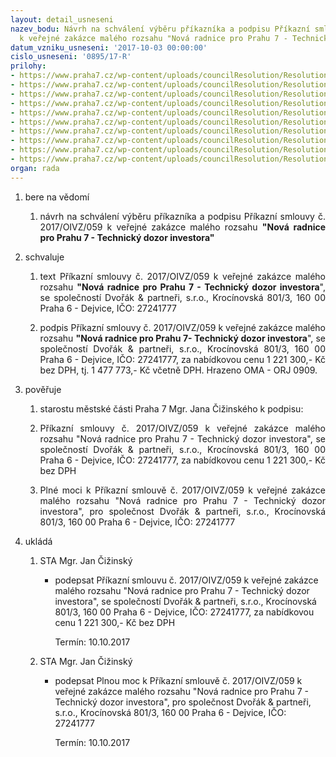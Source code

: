 ```yaml
---
layout: detail_usneseni
nazev_bodu: Návrh na schválení výběru příkazníka a podpisu Příkazní smlouvy č. 2017/OIVZ/059
  k veřejné zakázce malého rozsahu "Nová radnice pro Prahu 7 - Technický dozor stavebníka"
datum_vzniku_usneseni: '2017-10-03 00:00:00'
cislo_usneseni: '0895/17-R'
prilohy:
- https://www.praha7.cz/wp-content/uploads/councilResolution/Resolutions/29572/export/1Duvodovazprava~253558.docx
- https://www.praha7.cz/wp-content/uploads/councilResolution/Resolutions/29572/export/3Prikaznismlouvanavrh~253556.doc
- https://www.praha7.cz/wp-content/uploads/councilResolution/Resolutions/29572/export/4Cenovanabidka~253555.pdf
- https://www.praha7.cz/wp-content/uploads/councilResolution/Resolutions/29572/export/5SpecifikacecinnostikvykonuTDS~253554.pdf
- https://www.praha7.cz/wp-content/uploads/councilResolution/Resolutions/29572/export/6Plnamoc~253553.doc
- https://www.praha7.cz/wp-content/uploads/councilResolution/Resolutions/29572/export/9Vyzvakpodaninabidky_20170915~253550.pdf
- https://www.praha7.cz/wp-content/uploads/councilResolution/Resolutions/29572/export/10UdajezRegistruplatcuDPH~253549.pdf
- https://www.praha7.cz/wp-content/uploads/councilResolution/Resolutions/29572/export/11VypiszOR~253548.pdf
- https://www.praha7.cz/wp-content/uploads/councilResolution/Resolutions/29572/export/12Usnesenic0884~253547.pdf
- https://www.praha7.cz/wp-content/uploads/councilResolution/Resolutions/29572/export/export~295151.pdf
organ: rada
---
```

<ol id="urzList" class="urzList_view"><li id="" class="urzClass1"><span name="1">bere na vědomí</span><ol class="urzOlClass"><li style="text-align: justify;" id="" class="urzClass2"><span><p style="text-align: justify;" data-mce-style="text-align: justify;">návrh na schválení výběru příkazníka a podpisu Příkazní smlouvy č. 2017/OIVZ/059 k veřejné zakázce malého rozsahu <strong>"Nová radnice pro Prahu 7</strong><strong> - Technický dozor investora"</strong></p></span></li></ol></li><li id="" class="urzClass1"><span name="24">schvaluje</span><ol class="urzOlClass"><li style="text-align: justify;" id="" class="urzClass2"><span><p style="text-align: justify;" data-mce-style="text-align: justify;">text Příkazní smlouvy č. 2017/OIVZ/059 k veřejné zakázce malého rozsahu <strong>"</strong><strong style="text-align: justify;" data-mce-style="text-align: justify;">Nová radnice pro Prahu 7 - Technický dozor investora</strong>", se společností Dvořák &amp; partneři, s.r.o., Krocínovská 801/3, 160 00 Praha 6 - Dejvice, IČO: 27241777<br></p></span></li><li style="text-align: justify;" id="" class="urzClass2"><span><p style="text-align: justify;" data-mce-style="text-align: justify;">podpis Příkazní smlouvy č. 2017/OIVZ/059 k veřejné zakázce malého rozsahu <strong>"Nová radnice pro Prahu 7- Technický dozor investora</strong>", se společností Dvořák &amp; partneři, s.r.o., Krocínovská 801/3, 160 00 Praha 6 - Dejvice, IČO: 27241777, za nabídkovou cenu 1 221 300,- Kč bez DPH, tj. 1 477 773,- Kč včetně DPH. Hrazeno OMA - ORJ 0909.</p></span></li></ol></li><li id="" class="urzClass1"><span name="16">pověřuje</span><ol class="urzOlClass"><li style="text-align: left;" id="" class="urzClass2"><span><p>starostu městské části Praha 7 Mgr. Jana Čižinského k podpisu:</p></span></li><li style="text-align: justify;" id="" class="urzClass2"><span><p style="text-align: justify;" data-mce-style="text-align: justify;">Příkazní smlouvy č. 2017/OIVZ/059 k veřejné zakázce malého rozsahu "Nová radnice pro Prahu 7 - Technický dozor investora", se společností Dvořák &amp; partneři, s.r.o., Krocínovská 801/3, 160 00 Praha 6 - Dejvice, IČO: 27241777, za nabídkovou cenu 1 221 300,- Kč bez DPH<br></p></span></li><li style="text-align: justify;" id="" class="urzClass2"><span><p style="text-align: justify;" data-mce-style="text-align: justify;">Plné moci k Příkazní smlouvě č. 2017/OIVZ/059 k veřejné zakázce malého rozsahu "Nová radnice pro Prahu 7 - Technický dozor investora", pro společnost Dvořák &amp; partneři, s.r.o., Krocínovská 801/3, 160 00 Praha 6 - Dejvice, IČO: 27241777<br></p></span></li></ol></li><li class="urzClass1" id="urzUkoly"><span name="1">ukládá</span><ol class="urzOlClass"><li class="urzClass2"><span><p>STA Mgr. Jan Čižinský</p></span><ul class="urzUlClass"><li class="urzClass3"><span><p>podepsat Příkazní smlouvu č. 2017/OIVZ/059 k veřejné zakázce malého rozsahu "Nová radnice pro Prahu 7 - Technický dozor investora", se společností Dvořák &amp; partneři, s.r.o., Krocínovská 801/3, 160 00 Praha 6 - Dejvice, IČO: 27241777, za nabídkovou cenu 1 221 300,- Kč bez DPH</p></span><span class="urzUkolTermin">  Termín:&nbsp;10.10.2017</span></li></ul></li><li class="urzClass2"><span><p>STA Mgr. Jan Čižinský</p></span><ul class="urzUlClass"><li class="urzClass3"><span><p>podepsat Plnou moc k Příkazní smlouvě č. 2017/OIVZ/059 k veřejné zakázce malého rozsahu "Nová radnice pro Prahu 7 - Technický dozor investora", pro společnost Dvořák &amp; partneři, s.r.o., Krocínovská 801/3, 160 00 Praha 6 - Dejvice, IČO: 27241777</p></span><span class="urzUkolTermin">  Termín:&nbsp;10.10.2017</span></li></ul></li></ol></li></ol>